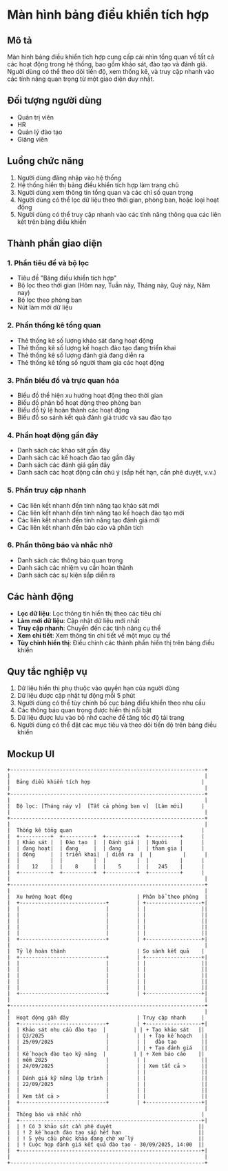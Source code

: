 # Màn hình bảng điều khiển tích hợp

## Mô tả
Màn hình bảng điều khiển tích hợp cung cấp cái nhìn tổng quan về tất cả các hoạt động trong hệ thống, bao gồm khảo sát, đào tạo và đánh giá. Người dùng có thể theo dõi tiến độ, xem thống kê, và truy cập nhanh vào các tính năng quan trọng từ một giao diện duy nhất.

## Đối tượng người dùng
- Quản trị viên
- HR
- Quản lý đào tạo
- Giảng viên

## Luồng chức năng
1. Người dùng đăng nhập vào hệ thống
2. Hệ thống hiển thị bảng điều khiển tích hợp làm trang chủ
3. Người dùng xem thông tin tổng quan và các chỉ số quan trọng
4. Người dùng có thể lọc dữ liệu theo thời gian, phòng ban, hoặc loại hoạt động
5. Người dùng có thể truy cập nhanh vào các tính năng thông qua các liên kết trên bảng điều khiển

## Thành phần giao diện

### 1. Phần tiêu đề và bộ lọc
- Tiêu đề "Bảng điều khiển tích hợp"
- Bộ lọc theo thời gian (Hôm nay, Tuần này, Tháng này, Quý này, Năm nay)
- Bộ lọc theo phòng ban
- Nút làm mới dữ liệu

### 2. Phần thống kê tổng quan
- Thẻ thống kê số lượng khảo sát đang hoạt động
- Thẻ thống kê số lượng kế hoạch đào tạo đang triển khai
- Thẻ thống kê số lượng đánh giá đang diễn ra
- Thẻ thống kê tổng số người tham gia các hoạt động

### 3. Phần biểu đồ và trực quan hóa
- Biểu đồ thể hiện xu hướng hoạt động theo thời gian
- Biểu đồ phân bổ hoạt động theo phòng ban
- Biểu đồ tỷ lệ hoàn thành các hoạt động
- Biểu đồ so sánh kết quả đánh giá trước và sau đào tạo

### 4. Phần hoạt động gần đây
- Danh sách các khảo sát gần đây
- Danh sách các kế hoạch đào tạo gần đây
- Danh sách các đánh giá gần đây
- Danh sách các hoạt động cần chú ý (sắp hết hạn, cần phê duyệt, v.v.)

### 5. Phần truy cập nhanh
- Các liên kết nhanh đến tính năng tạo khảo sát mới
- Các liên kết nhanh đến tính năng tạo kế hoạch đào tạo mới
- Các liên kết nhanh đến tính năng tạo đánh giá mới
- Các liên kết nhanh đến báo cáo và phân tích

### 6. Phần thông báo và nhắc nhở
- Danh sách các thông báo quan trọng
- Danh sách các nhiệm vụ cần hoàn thành
- Danh sách các sự kiện sắp diễn ra

## Các hành động
- **Lọc dữ liệu**: Lọc thông tin hiển thị theo các tiêu chí
- **Làm mới dữ liệu**: Cập nhật dữ liệu mới nhất
- **Truy cập nhanh**: Chuyển đến các tính năng cụ thể
- **Xem chi tiết**: Xem thông tin chi tiết về một mục cụ thể
- **Tùy chỉnh hiển thị**: Điều chỉnh các thành phần hiển thị trên bảng điều khiển

## Quy tắc nghiệp vụ
1. Dữ liệu hiển thị phụ thuộc vào quyền hạn của người dùng
2. Dữ liệu được cập nhật tự động mỗi 5 phút
3. Người dùng có thể tùy chỉnh bố cục bảng điều khiển theo nhu cầu
4. Các thông báo quan trọng được hiển thị nổi bật
5. Dữ liệu được lưu vào bộ nhớ cache để tăng tốc độ tải trang
6. Người dùng có thể đặt các mục tiêu và theo dõi tiến độ trên bảng điều khiển

## Mockup UI
```
+---------------------------------------------------------------+
|                                                               |
|  Bảng điều khiển tích hợp                                    |
|                                                               |
+---------------------------------------------------------------+
|                                                               |
|  Bộ lọc: [Tháng này v]  [Tất cả phòng ban v]  [Làm mới]      |
|                                                               |
+---------------------------------------------------------------+
|                                                               |
|  Thống kê tổng quan                                          |
|  +----------+  +----------+  +----------+  +----------+      |
|  | Khảo sát |  | Đào tạo  |  | Đánh giá |  | Người    |      |
|  | đang hoạt|  | đang     |  | đang     |  | tham gia |      |
|  | động     |  | triển khai|  | diễn ra  |  |          |      |
|  |          |  |          |  |          |  |          |      |
|  |    12    |  |    8     |  |    5     |  |   245    |      |
|  +----------+  +----------+  +----------+  +----------+      |
|                                                               |
+---------------------------------------------------------------+
|                                                               |
|  Xu hướng hoạt động                     | Phân bổ theo phòng  |
|  +----------------------------+         | +------------------+|
|  |                            |         | |                  ||
|  |                            |         | |                  ||
|  |                            |         | |                  ||
|  |                            |         | |                  ||
|  |                            |         | |                  ||
|  +----------------------------+         | +------------------+|
|                                                               |
|  Tỷ lệ hoàn thành                       | So sánh kết quả    |
|  +----------------------------+         | +------------------+|
|  |                            |         | |                  ||
|  |                            |         | |                  ||
|  |                            |         | |                  ||
|  |                            |         | |                  ||
|  |                            |         | |                  ||
|  +----------------------------+         | +------------------+|
|                                                               |
+---------------------------------------------------------------+
|                                                               |
|  Hoạt động gần đây                      | Truy cập nhanh     |
|  +----------------------------+         | +------------------+|
|  | Khảo sát nhu cầu đào tạo  |         | | + Tạo khảo sát   ||
|  | Q3/2025                    |         | | + Tạo kế hoạch   ||
|  | 25/09/2025                 |         | |   đào tạo        ||
|  |                            |         | | + Tạo đánh giá   ||
|  | Kế hoạch đào tạo kỹ năng  |         | | + Xem báo cáo    ||
|  | mềm 2025                   |         | |                  ||
|  | 24/09/2025                 |         | | Xem tất cả >     ||
|  |                            |         | |                  ||
|  | Đánh giá kỹ năng lập trình |         | |                  ||
|  | 22/09/2025                 |         | |                  ||
|  |                            |         | |                  ||
|  | Xem tất cả >               |         | |                  ||
|  +----------------------------+         | +------------------+|
|                                                               |
|  Thông báo và nhắc nhở                                       |
|  +-----------------------------------------------------------+|
|  | ! Có 3 khảo sát cần phê duyệt                            ||
|  | ! 2 kế hoạch đào tạo sắp hết hạn                         ||
|  | ! 5 yêu cầu phúc khảo đang chờ xử lý                     ||
|  | ! Cuộc họp đánh giá kết quả đào tạo - 30/09/2025, 14:00  ||
|  +-----------------------------------------------------------+|
|                                                               |
+---------------------------------------------------------------+
```
